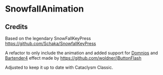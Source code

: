 # SnowfallAnimation

## Credits
Based on the legendary SnowFallKeyPress https://github.com/Schaka/SnowfallKeyPress

A refactor to only include the animation and added support for [Domnios](https://github.com/tullamods/Dominos) and [Bartender4](https://github.com/Nevcairiel/Bartender4) effect made by https://github.com/woldner/jButtonFlash


Adjusted to keep it up to date with Cataclysm Classic.